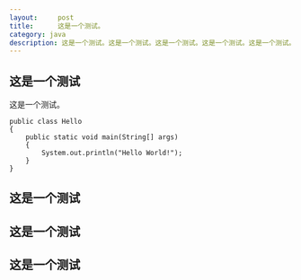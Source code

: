 ```yaml
---
layout:     post
title:      这是一个测试。
category: java
description: 这是一个测试。这是一个测试。这是一个测试。这是一个测试。这是一个测试。
---
```


## 这是一个测试

这是一个测试。

    public class Hello
    {
	    public static void main(String[] args)
	    {
		    System.out.println("Hello World!");
	    }
    }

## 这是一个测试


## 这是一个测试


## 这是一个测试
